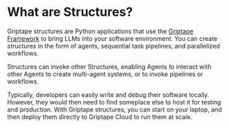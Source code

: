 # What are Structures?

Griptape structures are Python applications that use the [Griptape Framework](/griptape-framework/) to bring LLMs into your software environment. You can create structures in the form of agents, sequential task pipelines, and parallelized workflows.

Structures can invoke other Structures, enabling Agents to interact with other Agents to create multi-agent systems, or to invoke pipelines or workflows.

Typically, developers can easily write and debug their software locally. However, they would then need to find someplace else to host it for testing and production. With Griptape structures, you can start on your laptop, and then deploy them directly to Griptape Cloud to run them at scale.